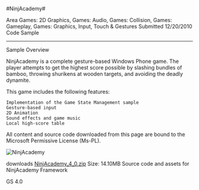 #NinjAcademy#

Area
Games: 2D Graphics, Games: Audio, Games: Collision, Games: Gameplay, Games: Graphics, Input, Touch & Gestures
Submitted
12/20/2010
Code Sample

---

Sample Overview

NinjAcademy is a complete gesture-based Windows Phone game. The player attempts to get the highest score possible by slashing bundles of bamboo, throwing shurikens at wooden targets, and avoiding the deadly dynamite.

This game includes the following features:

    Implementation of the Game State Management sample
    Gesture-based input
    2D Animation
    Sound effects and game music
    Local high-score table


All content and source code downloaded from this page are bound to the Microsoft Permissive License (Ms-PL).

![NinjAcademy](https://github.com/DDReaper/XNAGameStudio/blob/master/Images/ninjacademy1.png)  	  	 

 
downloads
[NinjAcademy_4_0.zip](https://github.com/DDReaper/XNAGameStudio/blob/master/Samples/NinjAcademy_4_0.zip?raw=true)
Size: 14.10MB
Source code and assets for NinjAcademy
Framework

GS 4.0
